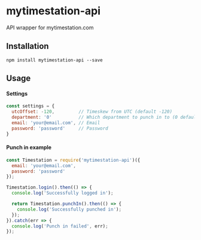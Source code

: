 # mytimestation-api
API wrapper for mytimestation.com

## Installation
`npm install mytimestation-api --save`

## Usage

#### Settings
```js
const settings = {
  utcOffset: -120,         // Timeskew from UTC (default -120)
  department: '0'          // Which department to punch in to (0 default, 1 for IT?)
  email: 'your@email.com', // Email
  password: 'password'     // Password
}
```

#### Punch in example
```js
const Timestation = require('mytimestation-api')({
  email: 'your@email.com',
  password: 'password'
});

Timestation.login().then(() => {
  console.log('Successfully logged in');

  return Timestation.punchIn().then(() => {
    console.log('Successfully punched in');
  });
}).catch(err => {
  console.log('Punch in failed', err);
});
```
